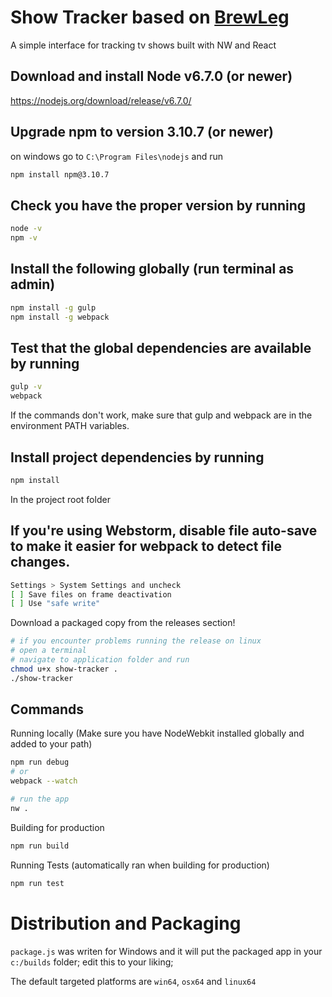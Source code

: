 # Show Tracker based on [BrewLeg](https://github.com/raduGaspar/brewleg)
A simple interface for tracking tv shows built with NW and React

## Download and install Node v6.7.0 (or newer)
https://nodejs.org/download/release/v6.7.0/

## Upgrade npm to version 3.10.7 (or newer)
on windows go to `C:\Program Files\nodejs` and run

```sh
npm install npm@3.10.7
```

## Check you have the proper version by running
```sh
node -v
npm -v
```

## Install the following globally (run terminal as admin)
```sh
npm install -g gulp
npm install -g webpack
```

## Test that the global dependencies are available by running
```sh
gulp -v
webpack
```

If the commands don't work, make sure that gulp and webpack are in the environment PATH variables.

## Install project dependencies by running
```sh
npm install
```

In the project root folder

## If you're using Webstorm, disable file auto-save to make it easier for webpack to detect file changes.
```sh
Settings > System Settings and uncheck
[ ] Save files on frame deactivation
[ ] Use "safe write"
```

Download a packaged copy from the releases section!

```sh
# if you encounter problems running the release on linux
# open a terminal
# navigate to application folder and run
chmod u+x show-tracker .
./show-tracker
```

## Commands
Running locally (Make sure you have NodeWebkit installed globally and added to your path)
```sh
npm run debug
# or
webpack --watch

# run the app
nw .
```
Building for production
```sh
npm run build
```
Running Tests (automatically ran when building for production)
```sh
npm run test
```

# Distribution and Packaging
`package.js` was writen for Windows and it will put the packaged app in your `c:/builds` folder; edit this to your liking;

The default targeted platforms are `win64`, `osx64` and `linux64`

